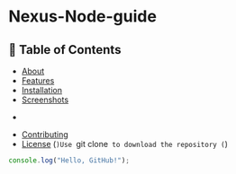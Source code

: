 # Nexus-Node-guide
## 📖 Table of Contents
- [About](#-about)
- [Features](#-features)
- [Installation](#-installation)
- [Screenshots](#-screenshots)
- ```[Tech Stack](#-tech-stack)
- [Contributing](#-contributing)
- [License](#-license)
(`)Use `git clone` to download the repository (`)

```javascript
console.log("Hello, GitHub!");
